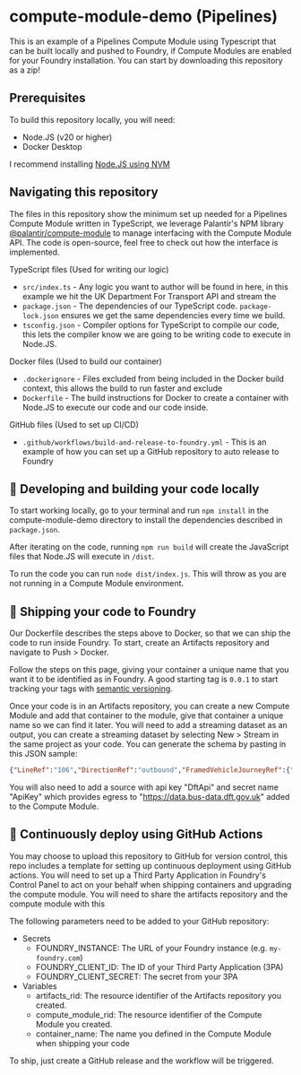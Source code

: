 ﻿# compute-module-demo (Pipelines)

This is an example of a Pipelines Compute Module using Typescript that can be built locally and pushed to Foundry, if Compute Modules are enabled for your Foundry installation. You can start by downloading this repository as a zip!

## Prerequisites

To build this repository locally, you will need:
  - Node.JS (v20 or higher)
  - Docker Desktop

I recommend installing [Node.JS using NVM](https://github.com/nvm-sh/nvm)

## Navigating this repository

The files in this repository show the minimum set up needed for a Pipelines Compute Module written in TypeScript, we leverage Palantir's NPM library [@palantir/compute-module](https://github.com/palantir/typescript-compute-module) to manage interfacing with the Compute Module API. The code is open-source, feel free to check out how the interface is implemented.

TypeScript files (Used for writing our logic)
- `src/index.ts` - Any logic you want to author will be found in here, in this example we hit the UK Department For Transport API and stream the 
- `package.json` - The dependencies of our TypeScript code. `package-lock.json` ensures we get the same dependencies every time we build.
- `tsconfig.json` - Compiler options for TypeScript to compile our code, this lets the compiler know we are going to be writing code to execute in Node.JS.

Docker files (Used to build our container)
- `.dockerignore` - Files excluded from being included in the Docker build context, this allows the build to run faster and exclude
- `Dockerfile` - The build instructions for Docker to create a container with Node.JS to execute our code and our code inside.

GitHub files (Used to set up CI/CD)
- `.github/workflows/build-and-release-to-foundry.yml` - This is an example of how you can set up a GitHub repository to auto release to Foundry

## 🔨 Developing and building your code locally

To start working locally, go to your terminal and run `npm install` in the compute-module-demo directory to install the dependencies described in `package.json`.

After iterating on the code, running `npm run build` will create the JavaScript files that Node.JS will execute in `/dist`.

To run the code you can run `node dist/index.js`. This will throw as you are not running in a Compute Module environment.

## 🚢 Shipping your code to Foundry

Our Dockerfile describes the steps above to Docker, so that we can ship the code to run inside Foundry. To start, create an Artifacts repository and navigate to Push > Docker.

Follow the steps on this page, giving your container a unique name that you want it to be identified as in Foundry. A good starting tag is `0.0.1` to start tracking your tags with [semantic versioning](https://semver.org/).

Once your code is in an Artifacts repository, you can create a new Compute Module and add that container to the module, give that container a unique name so we can find it later. You will need to add a streaming dataset as an output, you can create a streaming dataset by selecting New > Stream in the same project as your code. You can generate the schema by pasting in this JSON sample:

```json
{"LineRef":"106","DirectionRef":"outbound","FramedVehicleJourneyRef":{"DataFrameRef":"2024-09-25","DatedVehicleJourneyRef":"1000"},"PublishedLineName":"106","OperatorRef":"A2BV","OriginRef":"2800S24007B","OriginName":"Monk_Road","DestinationRef":"2800S24003E","DestinationName":"Dominick_House","OriginAimedDepartureTime":"2024-09-25T09:00:00+00:00","DestinationAimedArrivalTime":"2024-09-25T09:42:00+00:00","VehicleLocation":{"Longitude":"-3.032225","Latitude":"53.424053"},"Bearing":"309","BlockRef":"8","VehicleRef":"REF","RecordedAtTime":"2024-09-25T09:03:28+00:00","ConsumedTime":1727255039640}
```

You will also need to add a source with api key "DftApi" and secret name "ApiKey" which provides egress to "https://data.bus-data.dft.gov.uk" added to the Compute Module.

## 🔁 Continuously deploy using GitHub Actions

You may choose to upload this repository to GitHub for version control, this repo includes a template for setting up continuous deployment using GitHub actions. You will need to set up a Third Party Application in Foundry's Control Panel to act on your behalf when shipping containers and upgrading the compute module. You will need to share the artifacts repository and the compute module with this

The following parameters need to be added to your GitHub repository:

- Secrets
  - FOUNDRY_INSTANCE: The URL of your Foundry instance (e.g. `my-foundry.com`)
  - FOUNDRY_CLIENT_ID: The ID of your Third Party Application (3PA)
  - FOUNDRY_CLIENT_SECRET: The secret from your 3PA
- Variables
  - artifacts_rid: The resource identifier of the Artifacts repository you created.
  - compute_module_rid: The resource identifier of the Compute Module you created.
  - container_name: The name you defined in the Compute Module when shipping your code

To ship, just create a GitHub release and the workflow will be triggered.

